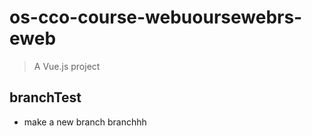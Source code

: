 # os-cco-course-webuoursewebrs-eweb

> A Vue.js project

## branchTest
- make a new branch branchhh
